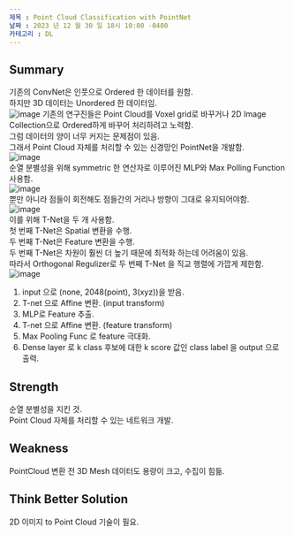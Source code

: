 ```yaml
---
제목 : Point Cloud Classification with PointNet
날짜 : 2023 년 12 월 30 일 18시 10:00 -0400 
카테고리 : DL
---
```


## Summary

기존의 ConvNet은 인풋으로 Ordered 한 데이터를 원함. <br>
하지만 3D 데이터는 Unordered 한 데이터임. <br>
![image](https://github.com/ShinHyun-soo/ShinHyun-soo.github.io/assets/69250097/e3a9c288-e1f8-46d8-ba0c-78bb20bcb32c)
기존의 연구진들은 Point Cloud를 Voxel grid로 바꾸거나 2D Image Collection으로 Ordered하게 바꾸어 처리하려고 노력함. <br>
그럼 데이터의 양이 너무 커지는 문제점이 있음. <br>
그래서 Point Cloud 자체를 처리할 수 있는 신경망인 PointNet을 개발함. <br>
![image](https://github.com/ShinHyun-soo/ShinHyun-soo.github.io/assets/69250097/611d6cbf-4777-4237-8df0-b624d7e325f6)<br>
순열 분별성을 위해 symmetric 한 연산자로 이루어진 MLP와 Max Polling Function 사용함. <br>
![image](https://github.com/ShinHyun-soo/ShinHyun-soo.github.io/assets/69250097/15964871-7f4e-48e7-82a6-716c2f70d2ac)<br>
뿐만 아니라 점들이 회전해도 점들간의 거리나 방향이 그대로 유지되어야함. <br>
![image](https://github.com/ShinHyun-soo/ShinHyun-soo.github.io/assets/69250097/9ce8f4f2-b565-4d6e-be97-26fc77beabf0) <br>
이를 위해 T-Net을 두 개 사용함. <br>
첫 번째 T-Net은 Spatial 변환을 수행. <br>
두 번째 T-Net은 Feature 변환을 수행. <br>
두 번째 T-Net은 차원이 훨씬 더 높기 때문에 최적화 하는데 어려움이 있음. <br> 
따라서 Orthogonal Regulizer로 두 번째 T-Net 을 직교 행렬에 가깝게 제한함. <br>
![image](https://github.com/ShinHyun-soo/ShinHyun-soo.github.io/assets/69250097/e4e35f65-8089-4c67-94c6-3812c487a5e9)<br>
1. input 으로 (none, 2048(point), 3(xyz))을 받음.
2. T-net 으로 Affine 변환. (input transform)
3. MLP로 Feature 추출.
4. T-net 으로 Affine 변환. (feature transform)
5. Max Pooling Func 로 feature 극대화.
6. Dense layer 로 k class 후보에 대한 k score 값인 class label 을 output 으로 출력.


## Strength

순열 분별성을 지킨 것. <br>
Point Cloud 자체를 처리할 수 있는 네트워크 개발. <br>

## Weakness

PointCloud 변환 전 3D Mesh 데이터도 용량이 크고, 수집이 힘듦.

## Think Better Solution

2D 이미지 to Point Cloud 기술이 필요.
